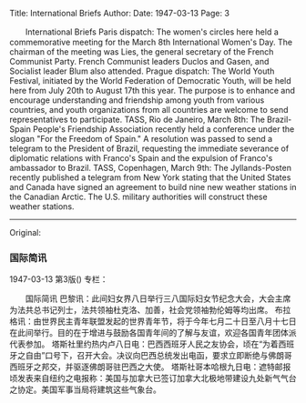 Title: International Briefs
Author:
Date: 1947-03-13
Page: 3

　　International Briefs
    Paris dispatch: The women's circles here held a commemorative meeting for the March 8th International Women's Day. The chairman of the meeting was Lies, the general secretary of the French Communist Party. French Communist leaders Duclos and Gasen, and Socialist leader Blum also attended.
    Prague dispatch: The World Youth Festival, initiated by the World Federation of Democratic Youth, will be held here from July 20th to August 17th this year. The purpose is to enhance and encourage understanding and friendship among youth from various countries, and youth organizations from all countries are welcome to send representatives to participate.
    TASS, Rio de Janeiro, March 8th: The Brazil-Spain People's Friendship Association recently held a conference under the slogan "For the Freedom of Spain." A resolution was passed to send a telegram to the President of Brazil, requesting the immediate severance of diplomatic relations with Franco's Spain and the expulsion of Franco's ambassador to Brazil.
    TASS, Copenhagen, March 9th: The Jyllands-Posten recently published a telegram from New York stating that the United States and Canada have signed an agreement to build nine new weather stations in the Canadian Arctic. The U.S. military authorities will construct these weather stations.



<hr /> 

Original: 


### 国际简讯

1947-03-13
第3版()
专栏：

　　国际简讯
    巴黎讯：此间妇女界八日举行三八国际妇女节纪念大会，大会主席为法共总书记列士，法共领袖杜克洛、加善，社会党领袖勃伦姆等均出席。
    布拉格讯：由世界民主青年联盟发起的世界青年节，将于今年七月二十日至八月十七日在此间举行。目的在于增进与鼓励各国青年间的了解与友谊，欢迎各国青年团体派代表参加。
    塔斯社里约热内卢八日电：巴西西班牙人民之友协会，顷在“为着西班牙之自由”口号下，召开大会。决议向巴西总统发出电函，要求立即断绝与佛朗哥西班牙之邦交，并驱逐佛朗哥驻巴西之大使。
    塔斯社哥本哈根九日电：遮特邮报顷发表来自纽约之电报称：美国与加拿大已签订加拿大北极地带建设九处新气气台之协定。美国军事当局将建筑这些气象台。
